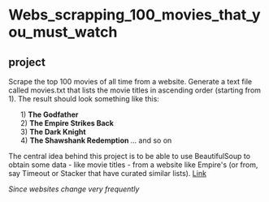 <h1>Webs_scrapping_100_movies_that_you_must_watch</h1>
<h2>project</h2>
<p>
  Scrape the top 100 movies of all time from a website. Generate a text file
  called movies.txt that lists the movie titles in ascending order (starting
  from 1). The result should look something like this:
</p>
<ul>
  1)
  <b>The Godfather</b>
  <br />
  2)
  <b>The Empire Strikes Back</b>
  <br / > 3)
  <b>The Dark Knight</b>
  <br / > 4)
  <b>The Shawshank Redemption </b>
  ... and so on
</ul>

<p>
  The central idea behind this project is to be able to use BeautifulSoup to
  obtain some data - like movie titles - from a website like Empire's (or from,
  say Timeout or Stacker that have curated similar lists).
  <a href="https://www.empireonline.com/movies/features/best-movies-2/">
    Link
  </a>
</p>

<i> Since websites change very frequently</i>
